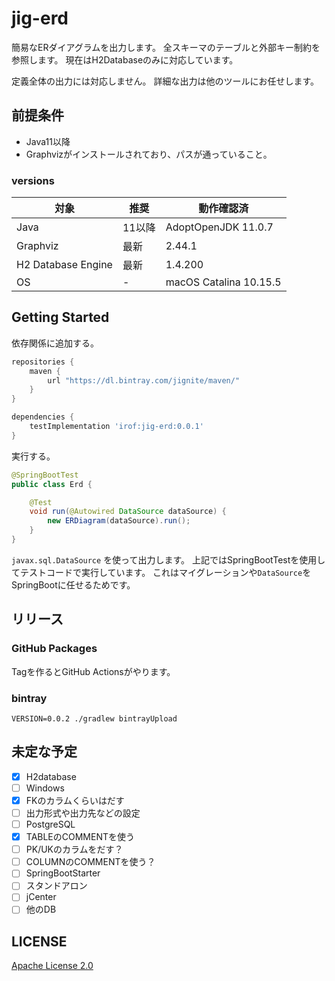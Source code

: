 # jig-erd

簡易なERダイアグラムを出力します。
全スキーマのテーブルと外部キー制約を参照します。
現在はH2Databaseのみに対応しています。

定義全体の出力には対応しません。
詳細な出力は他のツールにお任せします。

## 前提条件

- Java11以降
- Graphvizがインストールされており、パスが通っていること。

### versions

|対象 |推奨 |動作確認済 |
|----|----|----|
|Java|11以降| AdoptOpenJDK 11.0.7 |
|Graphviz|最新| 2.44.1 |
|H2 Database Engine|最新| 1.4.200  |
|OS|- | macOS Catalina 10.15.5  |

## Getting Started

依存関係に追加する。

```groovy
repositories {
    maven {
        url "https://dl.bintray.com/jignite/maven/"
    }
}

dependencies {
    testImplementation 'irof:jig-erd:0.0.1'
}
```

実行する。

```java
@SpringBootTest
public class Erd {

    @Test
    void run(@Autowired DataSource dataSource) {
        new ERDiagram(dataSource).run();
    }
}
```

`javax.sql.DataSource` を使って出力します。
上記ではSpringBootTestを使用してテストコードで実行しています。
これはマイグレーションや`DataSource`をSpringBootに任せるためです。

## リリース

### GitHub Packages

Tagを作るとGitHub Actionsがやります。

### bintray

```
VERSION=0.0.2 ./gradlew bintrayUpload
```

## 未定な予定

- [x] H2database
- [ ] Windows
- [x] FKのカラムくらいはだす
- [ ] 出力形式や出力先などの設定
- [ ] PostgreSQL
- [x] TABLEのCOMMENTを使う
- [ ] PK/UKのカラムをだす？
- [ ] COLUMNのCOMMENTを使う？
- [ ] SpringBootStarter
- [ ] スタンドアロン
- [ ] jCenter
- [ ] 他のDB

## LICENSE

[Apache License 2.0](LICENSE)
